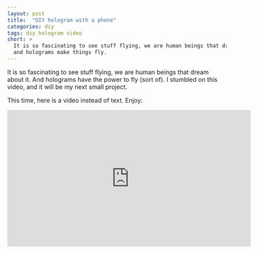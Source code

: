 ```yaml
---
layout: post
title:  "DIY hologram with a phone"
categories: diy
tags: diy hologram video
short: >
  It is so fascinating to see stuff flying, we are human beings that dream about flying
  and holograms make things fly.
---
```


  It is so fascinating to see stuff flying, we are human beings that dream about it.
And holograms have the power to fly (sort of). I stumbled on this video, and it will be my next small project.

This time, here is a video instead of text. Enjoy:

<iframe width="560" height="315" src="https://www.youtube.com/embed/7YWTtCsvgvg" frameborder="0" allowfullscreen></iframe>
